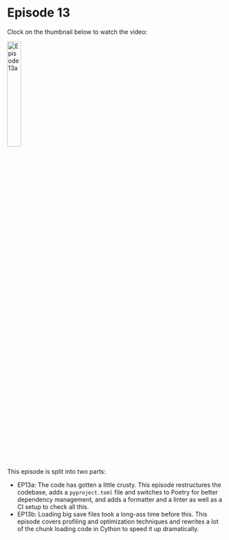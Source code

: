 # Episode 13

Clock on the thumbnail below to watch the video:

[<img alt = "Episode 13a" src = "https://i.imgur.com/oWnEmPL.png" width = 25% />](https://youtu.be/FIvTuYDOeCc?list=PL6_bLxRDFzoKjaa3qCGkwR5L_ouSreaVP)

This episode is split into two parts:

- EP13a: The code has gotten a little crusty. This episode restructures the codebase, adds a `pyproject.toml` file and switches to Poetry for better dependency management, and adds a formatter and a linter as well as a CI setup to check all this.
- EP13b: Loading big save files took a long-ass time before this. This episode covers profiling and optimization techniques and rewrites a lot of the chunk loading code in Cython to speed it up dramatically.
